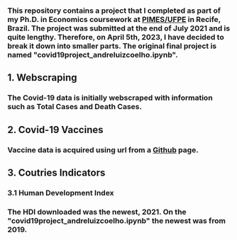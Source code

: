 ### This repository contains a project that I completed as part of my Ph.D. in Economics coursework at [PIMES/UFPE](https://sites.google.com/view/pimes/principal) in Recife, Brazil. The project was submitted at the end of July 2021 and is quite lengthy. Therefore, on April 5th, 2023, I have decided to break it down into smaller parts. The original final project is named "covid19project_andreluizcoelho.ipynb".

## 1. Webscraping 
### The Covid-19 data is initially webscraped with information such as Total Cases and Death Cases. 


## 2. Covid-19 Vaccines
### Vaccine data is acquired using url from a [Github](https://raw.githubusercontent.com/owid/covid-19-data/master/public/data/vaccinations/vaccinations.csv) page.

## 3. Coutries Indicators 
### 3.1 Human Development Index
### The HDI downloaded was the newest, 2021. On the "covid19project_andreluizcoelho.ipynb" the newest was from 2019. 
